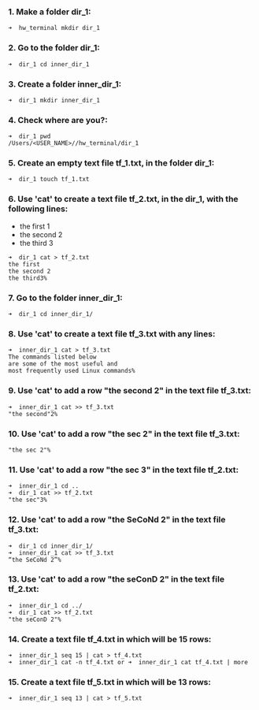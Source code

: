 ###  1. Make a folder dir_1:
```
➜  hw_terminal mkdir dir_1 
```
### 2. Go to the folder dir_1:
```
➜  dir_1 cd inner_dir_1
```
### 3. Create a folder inner_dir_1:
```
➜  dir_1 mkdir inner_dir_1
```
### 4. Check where are you?:
```
➜  dir_1 pwd
/Users/<USER_NAME>//hw_terminal/dir_1
```
### 5. Create an empty text file tf_1.txt, in the folder dir_1:
```
➜  dir_1 touch tf_1.txt 
```
### 6. Use 'cat' to create a text file tf_2.txt, in the dir_1, with the following lines:
- the first 1
- the second 2
- the third 3
```
➜  dir_1 cat > tf_2.txt
the first
the second 2
the third3%
```
### 7. Go to the folder inner_dir_1:
```
➜  dir_1 cd inner_dir_1/ 
```
### 8. Use 'cat' to create a text file tf_3.txt with any lines:
```
➜  inner_dir_1 cat > tf_3.txt
The commands listed below
are some of the most useful and
most frequently used Linux commands%  
```
### 9. Use 'cat' to add a row "the second 2" in the text file tf_3.txt:
```
➜  inner_dir_1 cat >> tf_3.txt
"the second"2% 
```
### 10. Use 'cat' to add a row "the sec 2" in the text file tf_3.txt:
```
"the sec 2"% 
```
### 11. Use 'cat' to add a row "the sec 3" in the text file tf_2.txt:
```
➜  inner_dir_1 cd ..                                          
➜  dir_1 cat >> tf_2.txt
"the sec"3% 
```
### 12. Use 'cat' to add a row "the SeCoNd 2" in the text file tf_3.txt:
```
➜  dir_1 cd inner_dir_1/ 
➜  inner_dir_1 cat >> tf_3.txt
“the SeCoNd 2”%
```
### 13. Use 'cat' to add a row "the seConD 2" in the text file tf_2.txt:
```
➜  inner_dir_1 cd ../           
➜  dir_1 cat >> tf_2.txt
"the seConD 2"%
```
###  14. Create a text file tf_4.txt in which will be 15 rows:
```
➜  inner_dir_1 seq 15 | cat > tf_4.txt
➜  inner_dir_1 cat -n tf_4.txt or ➜  inner_dir_1 cat tf_4.txt | more
```
### 15. Create a text file tf_5.txt in which will be 13 rows:
```
➜  inner_dir_1 seq 13 | cat > tf_5.txt
```